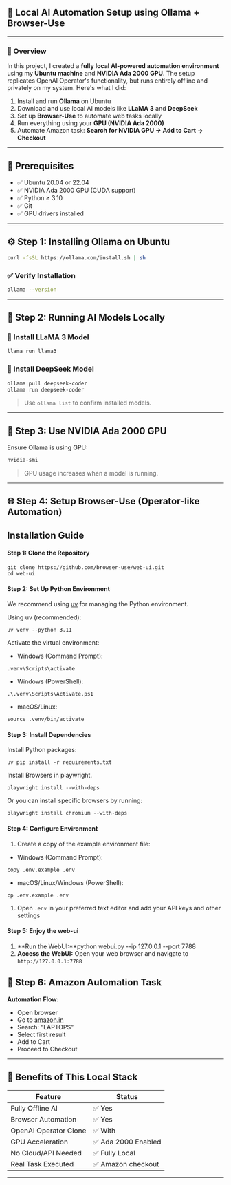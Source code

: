 ## 🧠 Local AI Automation Setup using Ollama + Browser-Use
---

### 📌 Overview
In this project, I created a **fully local AI-powered automation environment** using my **Ubuntu machine** and **NVIDIA Ada 2000 GPU**. The setup replicates OpenAI Operator's functionality, but runs entirely offline and privately on my system. Here's what I did:

1. Install and run **Ollama** on Ubuntu
2. Download and use local AI models like **LLaMA 3** and **DeepSeek**
3. Set up **Browser-Use** to automate web tasks locally
4. Run everything using your **GPU (NVIDIA Ada 2000)**
5. Automate Amazon task: **Search for NVIDIA GPU → Add to Cart → Checkout**
---

## 🧰 Prerequisites
- ✅ Ubuntu 20.04 or 22.04
- ✅ NVIDIA Ada 2000 GPU (CUDA support)
- ✅ Python ≥ 3.10
- ✅ Git
- ✅ GPU drivers installed
---

## ⚙️ Step 1: Installing Ollama on Ubuntu
```bash
curl -fsSL https://ollama.com/install.sh | sh
```
### ✅ Verify Installation
```bash
ollama --version
```
---

## 🧠 Step 2: Running AI Models Locally
### 🔹 Install LLaMA 3 Model
```bash
llama run llama3
```
### 🔹 Install DeepSeek Model
```bash
ollama pull deepseek-coder
ollama run deepseek-coder
```
>  Use `ollama list` to confirm installed models. 

---

## 🧮 Step 3: Use NVIDIA Ada 2000 GPU
Ensure Ollama is using GPU:

```bash
nvidia-smi
```
>  GPU usage increases when a model is running. 

---

## 🌐 Step 4: Setup Browser-Use (Operator-like Automation)
## Installation Guide
#### Step 1: Clone the Repository
```
git clone https://github.com/browser-use/web-ui.git
cd web-ui
```
#### Step 2: Set Up Python Environment
We recommend using [﻿uv](https://docs.astral.sh/uv/) for managing the Python environment.

Using uv (recommended):

```
uv venv --python 3.11
```
Activate the virtual environment:

- Windows (Command Prompt):
```
.venv\Scripts\activate
```
- Windows (PowerShell):
```
.\.venv\Scripts\Activate.ps1
```
- macOS/Linux:
```
source .venv/bin/activate
```
#### Step 3: Install Dependencies
Install Python packages:

```
uv pip install -r requirements.txt
```
Install Browsers in playwright.

```
playwright install --with-deps
```
Or you can install specific browsers by running:

```
playwright install chromium --with-deps
```
#### Step 4: Configure Environment
1. Create a copy of the example environment file:
- Windows (Command Prompt):
```
copy .env.example .env
```
- macOS/Linux/Windows (PowerShell):
```
cp .env.example .env
```
1. Open `.env`  in your preferred text editor and add your API keys and other settings
#### Step 5: Enjoy the web-ui
1. **Run the WebUI:**python webui.py --ip 127.0.0.1 --port 7788
2. **Access the WebUI:** Open your web browser and navigate to `http://127.0.0.1:7788` 




## 🛒 Step 6: Amazon Automation Task
**Automation Flow:**

- Open browser
- Go to [﻿amazon.in](https://www.amazon.in/) 
- Search: “LAPTOPS”
- Select first result
- Add to Cart
- Proceed to Checkout
---

## 🧠 Benefits of This Local Stack
| Feature | Status |
| ----- | ----- |
| Fully Offline AI | ✅ Yes |
| Browser Automation | ✅ Yes |
| OpenAI Operator Clone | ✅ With  |
| GPU Acceleration | ✅ Ada 2000 Enabled |
| No Cloud/API Needed | ✅ Fully Local |
| Real Task Executed | ✅ Amazon checkout |
---



